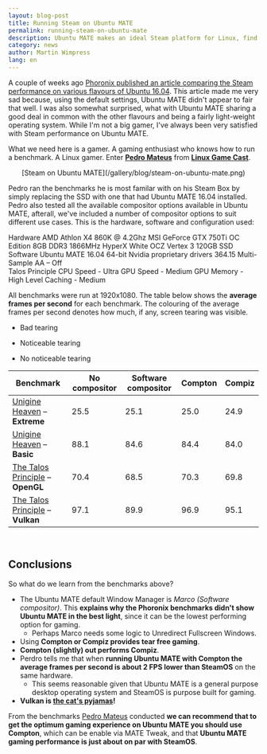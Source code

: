 ```yaml
---
layout: blog-post
title: Running Steam on Ubuntu MATE
permalink: running-steam-on-ubuntu-mate
description: Ubuntu MATE makes an ideal Steam platform for Linux, find out how to get the optimum experience
category: news
author: Martin Wimpress
lang: en
---
```


A couple of weeks ago [Phoronix published an article comparing the Steam 
performance on various flavours of Ubuntu 
16.04](http://www.phoronix.com/scan.php?page=article&item=ubuntu-xenial-skldesk). 
This article made me very sad because, using the default settings, Ubuntu MATE didn't 
appear to fair that well. I was also somewhat surprised, what with Ubuntu MATE 
sharing a good deal in common with the other flavours and being a fairly 
light-weight operating system. While I'm not a big gamer, I've always been 
very satisfied with Steam performance on Ubuntu MATE.

What we need here is a gamer. A gaming enthusiast who knows how to run a 
benchmark. A Linux gamer. Enter **[Pedro 
Mateus](https://twitter.com/UnaccountedFour)** from **[Linux Game 
Cast](https://linuxgamecast.com/)**.

<p align="center">
[Steam on Ubuntu MATE](/gallery/blog/steam-on-ubuntu-mate.png)

Pedro ran the benchmarks he is most familar with on his Steam Box by simply 
replacing the SSD with one that had Ubuntu MATE 16.04 installed. Pedro also 
tested all the available compositor options available in Ubuntu MATE, 
afterall, we've included a number of compositor options to suit different use 
cases. This is the hardware, software and configuration used:

<div class="row" name="system_spec">
  <div class="col-xs-4">
    <div class="bs-component">
      <div class="list-group">
        <a class="list-group-item active">Hardware</a>
        <a class="list-group-item">AMD Athlon X4 860K @ 4.2Ghz</a>
        <a class="list-group-item">MSI GeForce GTX 750Ti OC Edition</a>
        <a class="list-group-item">8GB DDR3 1866MHz HyperX White</a>
        <a class="list-group-item">OCZ Vertex 3 120GB SSD</a>
      </div>
    </div>
  </div>
  <div class="col-xs-4">
    <div class="bs-component">
      <div class="list-group">
        <a class="list-group-item active">Software</a>
        <a class="list-group-item">Ubuntu MATE 16.04 64-bit</a>
        <a class="list-group-item">Nvidia proprietary drivers 364.15</a>
        <a class="list-group-item">Multi-Sample AA – Off</a>
        <a class="list-group-item">&nbsp;</a>        
      </div>    
    </div>
  </div>
  <div class="col-xs-4">
    <div class="bs-component">
      <div class="list-group">
        <a class="list-group-item active">Talos Principle</a>
        <a class="list-group-item">CPU Speed - Ultra</a>
        <a class="list-group-item">GPU Speed - Medium</a>
        <a class="list-group-item">GPU Memory - High</a>
        <a class="list-group-item">Level Caching - Medium</a>
      </div>    
    </div>
  </div>  
</div>

All benchmarks were run at 1920x1080. The table below shows the **average
frames per second** for each benchmark. The colouring of the average
frames per second denotes how much, if any, screen tearing was visible.

  * <span class="btn btn-danger btn-xs">Bad tearing</span>

  * <span class="btn btn-warning btn-xs">Noticeable tearing</span>

  * <span class="btn btn-success btn-xs">No noticeable tearing</span>

<table class="table table-striped table-hover">
  <thead>
    <tr>
      <th>Benchmark</th>
      <th>No compositor</th>
      <th>Software compositor</th>
      <th>Compton</th>
      <th>Compiz</th>
    </tr>
  </thead>
  <tbody>
    <tr>
      <td><a href="https://unigine.com/products/benchmarks/heaven/">Unigine Heaven</a> – <b>Extreme</b></td>
      <td><span class="btn btn-danger btn-xs">25.5</span></td>
      <td><span class="btn btn-warning btn-xs">25.1</span></td>
      <td><span class="btn btn-success btn-xs">25.0</span></td>
      <td><span class="btn btn-success btn-xs">24.9</span></td>
    </tr>
    <tr>
      <td><a href="https://unigine.com/products/benchmarks/heaven/">Unigine Heaven</a> – <b>Basic</b></td>    
      <td><span class="btn btn-success btn-xs">88.1</span></td>
      <td><span class="btn btn-success btn-xs">84.6</span></td>
      <td><span class="btn btn-success btn-xs">84.4</span></td>
      <td><span class="btn btn-success btn-xs">84.0</span></td>
    </tr>
    <tr>
      <td><a href="http://store.steampowered.com/app/257510/">The Talos Principle</a> – <b>OpenGL</b></td>    
      <td><span class="btn btn-warning btn-xs">70.4</span></td>
      <td><span class="btn btn-warning btn-xs">68.5</span></td>
      <td><span class="btn btn-success btn-xs">70.3</span></td>
      <td><span class="btn btn-success btn-xs">69.8</span></td>            
    </tr>
    <tr>
      <td><a href="http://store.steampowered.com/app/257510/">The Talos Principle</a> – <b>Vulkan</b></td>    
      <td><span class="btn btn-success btn-xs">97.1</span></td>
      <td><span class="btn btn-success btn-xs">89.9</span></td>
      <td><span class="btn btn-success btn-xs">96.9</span></td>
      <td><span class="btn btn-success btn-xs">95.1</span></td>
    </tr>
  </tbody>
</table>
<br />

## Conclusions

So what do we learn from the benchmarks above?

  * The Ubuntu MATE default Window Manager is *Marco (Software compositor)*.
  This **explains why the Phoronix benchmarks didn't show Ubuntu MATE in
  the best light**, since it can be the lowest performing option for gaming.
    * Perhaps Marco needs some logic to Unredirect Fullscreen Windows.
  * Using **Compton or Compiz provides tear free gaming**.
  * **Compton (slightly) out performs Compiz**.
  * Perdro tells me that when **running Ubuntu MATE with Compton the average
  frames per second is about 2 FPS lower than SteamOS** on the same
  hardware.
    * This seems reasonable given that Ubuntu MATE is a general purpose
    desktop operating system and SteamOS is purpose built for gaming.
  * **Vulkan is [the cat's pyjamas](http://www.urbandictionary.com/define.php?term=Cats%20pajamas)!**

From the benchmarks [Pedro Mateus](https://plus.google.com/+PedroMateus) 
conducted **we can recommend that to get the optimum gaming experience on 
Ubuntu MATE you should use Compton**, which can be enable via MATE Tweak, and 
that **Ubuntu MATE gaming performance is just about on par with SteamOS**.
